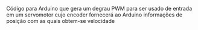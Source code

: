 Código para Arduino que gera um degrau PWM para ser usado de entrada em um servomotor cujo encoder fornecerá ao Arduino informações de posição com as quais obtem-se velocidade
